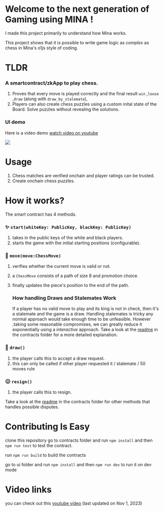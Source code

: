 # Welcome to the next generation of Gaming using MINA !
I made this project primarily to understand how Mina works.

This project shows that it is possible to write game logic as *complex* as chess in Mina's o1js style of coding.

# TLDR
### A smartcontract/zkApp to play chess.
1. Proves that every move is played correctly and the final result `win` ,`loose` ,`draw` (along with `draw_by_stalemate`),
2. Players can also create chess puzzles using a custom inital state of the Board. Solve puzzles without revealing the solutions.

### UI demo 
Here is a video demo [watch video on youtube](https://youtu.be/5b8q2ik4Uo8)

<img src="https://github.com/rudrakpatra/zkchess/assets/84844790/8a2abdff-a65e-4644-bde4-936eb23f831c" style="min-width:100%"/>

# Usage
1. Chess matches are verified onchain and player ratings can be trusted.
2. Create onchain chess puzzles.

# How it works?
The smart contract has 4 methods.
### ✨ `start(whiteKey: PublicKey, blackKey: PublicKey)`
1. takes in the public keys of the white and black players.
2. starts the game with the initial starting positions (configurable).

### 🚚 `move(move:ChessMove)`
1. verifies whether the current move is valid or not.
2. a `ChessMove` consists of a path of size 8 and promotion choice.
3. finally updates the piece's position to the end of the path.

   ### How handling Draws and Stalemates Work
     If a player has no valid move to play and its king is not in check, then it's a stalemate and the game is a draw.
      Handling stalemates is tricky any normal approach would take enough time to be unfeasible.
      However ,taking some reasonable compromises, we can greatly reduce it exponentially using a _interactive_ approach.
      Take a look at the [readme](https://github.com/rudrakpatra/zkchess/tree/gameloop/contracts#readme) in the contracts folder for a more detailed explanation.
  
### 🤝 `draw()`
1. the player calls this to accept a draw request.
2. this can only be called if other player requested it / stalemate / 50 moves rule

### 😖 `resign()`
1. the player calls this to resign.

 Take a look at the [readme](https://github.com/rudrakpatra/zkchess/tree/gameloop/contracts#readme) in the contracts folder for other methods that handles possible disputes.

# Contributing Is Easy
clone this repository
go to contracts folder and run 
`npm install` and then `npm run test` to test the contract.

run `npm run build` to build the contracts

go to ui folder and run
`npm install` and then `npm run dev` to run it on dev mode

# Video links
you can check out this [youtube video](https://youtu.be/4SH52WuMwkI) (last updated on Nov 1, 2023) 
